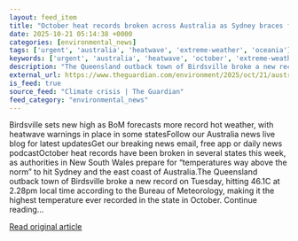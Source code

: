 ```yaml
---
layout: feed_item
title: "October heat records broken across Australia as Sydney braces for temperatures ‘way above the norm’"
date: 2025-10-21 05:14:38 +0000
categories: [environmental_news]
tags: ['urgent', 'australia', 'heatwave', 'extreme-weather', 'oceania']
keywords: ['urgent', 'australia', 'heatwave', 'october', 'extreme-weather', 'oceania', 'records', 'heat']
description: "The Queensland outback town of Birdsville broke a new record on Tuesday, hitting 46"
external_url: https://www.theguardian.com/environment/2025/oct/21/australia-weather-october-heat-records-sydney-birdsville-temperature-forecast
is_feed: true
source_feed: "Climate crisis | The Guardian"
feed_category: "environmental_news"
---
```


Birdsville sets new high as BoM forecasts more record hot weather, with heatwave warnings in place in some statesFollow our Australia news live blog for latest updatesGet our breaking news email, free app or daily news podcastOctober heat records have been broken in several states this week, as authorities in New South Wales prepare for “temperatures way above the norm” to hit Sydney and the east coast of Australia.The Queensland outback town of Birdsville broke a new record on Tuesday, hitting 46.1C at 2.28pm local time according to the Bureau of Meteorology, making it the highest temperature ever recorded in the state in October. Continue reading...

[Read original article](https://www.theguardian.com/environment/2025/oct/21/australia-weather-october-heat-records-sydney-birdsville-temperature-forecast)
